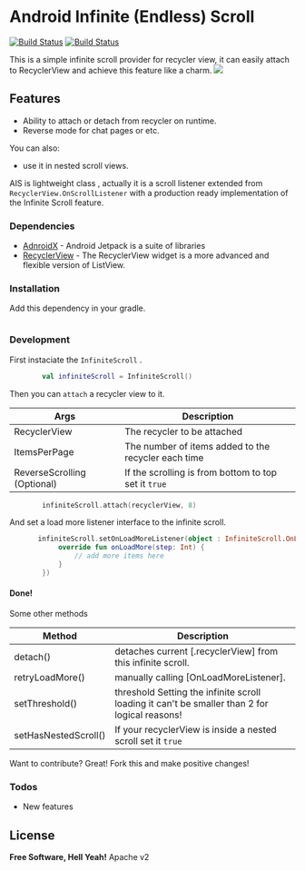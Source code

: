 # Android Infinite (Endless) Scroll

[![Build Status](https://img.shields.io/badge/build-passing-brightgreen)](https://github.com/smarteist/Android-Infinite-Scroll) [![Build Status](https://img.shields.io/badge/license-Apache-blue)](http://www.apache.org/licenses/LICENSE-2.0)


This is a simple infinite scroll provider for recycler view, it can easily attach to RecyclerView and achieve this feature like a charm.
![](https://github.com/smarteist/Android-Infinite-Scroll/blob/master/untitled.gif)

## Features

  - Ability to attach or detach from recycler on runtime.
  - Reverse mode for chat pages or etc.

You can also:
  - use it in nested scroll views.


AIS is lightweight class , actually it is a scroll listener extended from ```RecyclerView.OnScrollListener``` with a production ready implementation of the Infinite Scroll feature.

### Dependencies

* [AdnroidX](https://developer.android.com/jetpack/) - Android Jetpack is a suite of libraries
* [RecyclerView](https://developer.android.com/jetpack/androidx/releases/recyclerview) - The RecyclerView widget is a more advanced and flexible version of ListView.

### Installation

Add this dependency in your gradle.

```groovy

```

### Development
First instaciate the ```InfiniteScroll``` .

```kotlin
        val infiniteScroll = InfiniteScroll()
```
Then you can ```attach``` a recycler view to it.


| Args | Description |
| ------ | ------ |
| RecyclerView | The recycler to be attached |
| ItemsPerPage | The number of items added to the recycler each time |
| ReverseScrolling (Optional) | If the scrolling is from bottom to top set it ```true``` |


```kotlin
        infiniteScroll.attach(recyclerView, 8)
```
And set a load more listener interface to the infinite scroll.
```kotlin
       infiniteScroll.setOnLoadMoreListener(object : InfiniteScroll.OnLoadMoreListener {
            override fun onLoadMore(step: Int) {
                // add more items here
            }
        })
```
#### Done!
Some other methods

| Method | Description |
| ------ | ------ |
| detach() | detaches current [.recyclerView] from this infinite scroll. |
| retryLoadMore() | manually calling [OnLoadMoreListener]. |
| setThreshold() | threshold Setting the infinite scroll loading it can't be smaller than 2 for logical reasons! |
| setHasNestedScroll() | If your recyclerView is inside a nested scroll set it ```true``` |


Want to contribute? Great!
Fork this and make positive changes!

### Todos

 - New features

License
----
**Free Software, Hell Yeah!**
Apache v2
